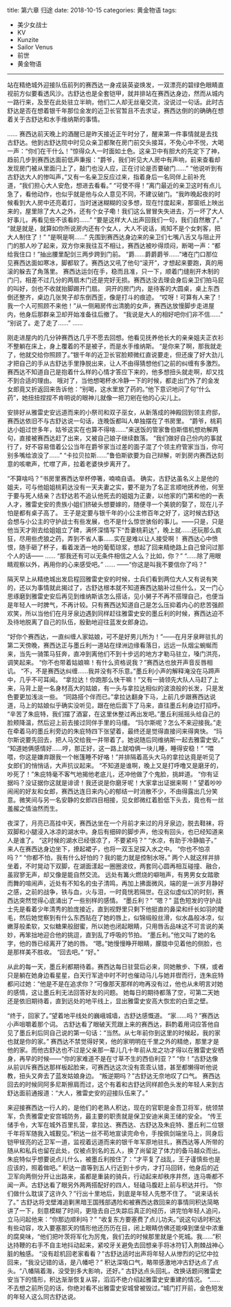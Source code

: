 title: 第六章 归途
date: 2018-10-15
categories: 黄金物语
tags:
- 美少女战士
- KV
- Kunzite
- Sailor Venus
- 前世
- 黄金物语
---

站在精绝城外迎接队伍前列的赛西达一身戎装英姿焕发，一双漂亮的碧绿色眼睛直视前方似要看透风沙。古舒达也是全套铠甲，就并排站在赛西达身边，然而从城内一路行来，及至在此处驻立半晌，他们二人却无丝毫交流，没说过一句话。此时古舒达是否在想着银千年那位金发的近卫长官暂且不去求证，赛西达倒的的确确在想着关于古舒达和水手维纳斯的事情。<!--more-->

……
赛西达前天晚上的酒醒已是昨天接近正午时分了，醒来第一件事情就是去找古舒达。他到古舒达院中时见众亲卫都聚在房门前交头接耳，不免心中不悦，大喝一声：“你们在干什么！”惊得众人一时面如土色。这亲卫中有胆大的先定下了神，趋前几步到赛西达面前低声秉报：“爵爷，我们听见大人房中有声响，前来查看却发现房门被从里面闩上了，敲门也没人应，正在讨论是否要破门……”
“他说听到有古舒达大人的惨叫声，”又有一名亲卫反应过来，指着身后一名同伴上前补充道，“我们担心大人安危，想进去看看。”
“可使不得！”离门最近的亲卫这时有点儿急了，看他动作，也似乎就是他与众人意见不同，不建议破门。“我昨晚起夜的时候看到大人房中还亮着灯，当时迷迷糊糊的没多想，现在忖度起来，那窗纸上映出来的，屋里除了大人之外，还有个女子嘞！我们这么冒冒失失进去，万一坏了大人好事儿，再看见些不该看的……”
“要是这样大人出声回我们一句，我们自然散了。”
“就是就是，就算如你所说房内还有个女人，大人不说话，焉知不是个女刺客，把大人制住了！”
“是啊是啊……”
先围到赛西达身边来的亲卫们七嘴八舌又与阻止开门的那人吵了起来，双方你来我往互不相让，赛西达被吵得烦闷，断喝一声：“都给我住口！”抽出腰里配剑三两步跨到门前。
“爵……爵爵爵爷……”堵在门口那位见赛西达面如寒冰，脚都软了。赛西达又吼了他句“滚开”，才想起来要跑，真的用滚的躲去了角落里。
赛西达运剑在手，稳而且准，只一下，顺着门缝削开木制的门闩，相差不过几分的两扇木门还是完好无损。赛西达没去理会身后亲卫们拍马屁的叫好，剑也不收就抬脚踢开门扇。
洞开的房门内，是待客的大圆桌，桌上东西倒还整齐，桌边几张凳子却东倒西歪，像是打斗的痕迹。
“哎呀！可算有人来了！我一个人可照顾不来他！”从一侧厢房传出清脆的女声，赛西达放慢脚步走进屋内，他身后那群亲卫却开始准备往后撤了。
“我说是大人的相好吧你们非不信……”
“别说了。走了走了……”
……

刚走进屋内的几分钟赛西达几乎不愿去回想。他看见抚养他长大的亲亲姐夫正衣衫不整躺在床上，身上覆着的不是被子，而是水手维纳斯。
“是你来了啊，那我就走了，他就交给你照顾了。”银千年的近卫长官脸颊微红直说要走，但还废了好大劲儿才把自己的手从古舒达手里挣脱出来，让人不由得猜想他们之前的纠缠有多激烈。
赛西达不知道自己是抱着什么样的心情才答应下来的，他多想扭头就走啊，却又找不到合适的理由。
哦对了，当他想喝杯水冷静一下的时候，都走出门外了的金发女郎竟又折返回来告诉他：“别喝，这水里放了药的。”他下意识地问了句“什么药”，她扭扭捏捏不肯明说的眼神儿就像一把刀剜在他的心尖儿上。

安排好从雅雷史安远道而来的小祭司和双子巫女，从新落成的神殿回到领主府邸，赛西达依旧不与古舒达说一句话，连晚饭都叫人单独摆在了书房里。
“爵爷，桃莉达小姐过世多年，姑爷这实在也算不得啥……”来送饭的管家鲁伯斯借机想劝解两句，直接被赛西达赶了出来，又被自己娘子继续数落。
“我们做好自己份内的事就行了，好不容易借着公公当年在爵爷家当过差的面子混了个领主府管家当当，你可别多嘴给浪没了……”
“卡拉贝拉斯……”鲁伯斯欲要为自己辩解，听到房内赛西达刻意的咳嗽声，忙噤了声，拉着老婆快步离开了。

“不算啥吗？”书房里赛西达举杯停箸，喃喃自语。
确实，古舒达虽名义上是他的姐夫，可与他姐姐桃莉达没有一天夫妻之实，要不是为了名正言顺地抚养他，何至于要与死人结亲？古舒达若不追认他死去的姐姐为正妻，以他家的门第和他的一表人才，雅雷史安的贵族小姐们挤破头想要嫁的，随便寻一个美貌的娶了，现在儿子怕是都有桌子高了。
王子是定要与银千年的小公主修百年之好了，这时候古舒达会想与小公主的守护战士有些发展，也不是什么惊世骇俗的事儿。——只是，只是他当天才刚去给姐姐立了碑，满怀深情写下“吾妻桃莉达”，晚上就……还玩那么疯狂，尽用些虎狼之药，弄到不省人事……实在是难以让人接受啊！
赛西达心中愤恨，随手砸了杯子，看着泼洒一地的葡萄琼浆，想起了回来精绝路上自己曾问过那个人的话——
……
“那我还有可以无条件相信之人么？比如，你？”
“……除了用眼睛观察以外，再用你的心来感受吧。”
……
——“你这是叫我不要信你了吗？”

隔天早上从精绝城出发启程回雅雷史安的时候，士兵们看到两位大人又有说有笑的，还以为事情就此揭过了，古舒达根本就不知道赛西达脑补过些什么，又一门心思琢磨到雅雷史安后再见到维纳斯该怎么搭话，见小舅子不再不搭理自己，也便当是年轻人一时脾气，不再计较。只有赛西达知道自己是怎么压抑着内心的悲苦强颜欢笑，所以当他们在月牙泉边遇到同样赶往雅雷史安的墨丘利的时候，赛西达迫不及待地脱离了自己的队伍，殷勤地迎往蓝发女郎身边。

“好你个赛西达，一直纠缠人家姑娘，可不是好男儿所为！”——在月牙泉畔驻扎的第二天傍晚，赛西达正与墨丘利一道站在绿洲边缘看落日，远远一队烟尘蜿蜒而来，当先一骑策马狂奔，直冲到离他们不到十步远的地方才勒马驻立，嗓门洪亮，调笑起来。
“你不也带着姑娘嘛！有什么资格说我？”赛西达也放开声音反唇相讥。
“不，不是赛西达纠缠……我并没有不乐意。”墨丘利小声的解释淹没在马蹄声中，几乎不可耳闻。
“拿拉达！你跑那么快干嘛！”又有一骑领先大队人马赶了上来，马背上是一名身材高大的姑娘，有一头与拿拉达相似的波浪般的长发，只是发色要更加浅淡一些。
“同路搭个伴而已。”拿拉达翻身下马，上前几步跟赛西达说道，马上的姑娘似乎确实没听见，跟在他后面下了马来，直往墨丘利身边打招呼。
“辛苦了朱庇特，我们摆了酒宴，在这里休整过再出发吧。”墨丘利摇摇头给自己的脸颊降温，然后迎上前去接过同伴手里的马缰。
“玛尔斯呢？怎么不来迎接我。”走在牵着马的墨丘利旁边的朱庇特四下张望着，最终还是觉得直接问来得爽快。
“玛尔斯说要先回去，把人马交给我一并带着了。她说随后同维纳斯一起去雅雷史安。”
“知道她俩感情好……哼，那正好，这一路上就咱俩一块儿睡，睡得安稳！”
“喂喂，你这是嫌弃跟我一个帐篷睡不好咯！”并排隔着高头大马的拿拉达竟是听见了女郎们的悄悄话，大声抗议起来。
“不知道是谁啊，晚上又是打呼噜又是磨牙的，吵死了！”朱庇特毫不客气地揭他老底儿，还冲他做了个鬼脸，挑衅道。
“你有证据吗？没证据你这就是诽谤！我还说是你磨牙呢！大家拿出证据来啊！”
望着吵吵闹闹的好友和女郎，赛西达连日来内心的郁结一时消散不少，不由得露出几分笑意。微笑间与另一名安静的女郎四目相接，见女郎微红着脸低下头去，竟也有一丝羞赧之情油然而生。

夜深了，月亮已高挂中天，赛西达坐在一个月前才来过的月牙泉边，脱去鞋袜，将双脚和小腿浸入冰凉的湖水中。身后有细碎的脚步声，他没有回头，也已经知道来人是谁了。
“这时候的湖水已经很凉了，不要紧吗？”
“水凉，有助于冷静脑子。”
来人在赛西达身边坐下，撩起裙子，也将一双玉足探入水之中。
“你也不怕凉吗？”
“你都不怕，我有什么好怕的？我的能力就是控制水呀。”
两个人就这样并排坐着，不时晃动下双脚，在湖面漾起一圈圈波纹，两套同心圆再相互碰撞、融合，虽寂寥无声，却又像是能自然交流。
远处有篝火燃烧的噼啪声，有男男女女踏歌而舞的喧闹声，近处有不知名的虫子清鸣，再加上拂面微风，端的是一派岁月静好之感，之前的战争，铁与血，火与泪，一时竟恍若隔世。在这似虚似幻的时刻，赛西达突然觉得心底涌出了一些别样的感情。
“墨丘利？”
“嗯？”
蓝色短发的守护战士先是看着少年清秀的脸庞接近，直到视野里只剩下他挺直的鼻梁和纤长如羽的睫毛，然后她觉察到有什么东西贴在了她的唇上，似锦缎般丝滑，似水晶般冰凉，似嫩芽般柔软，又似糖果般甜蜜，所以她也闭起眼睛，只用唇舌品味这不可言说的美妙，再笨拙地迎合他的挑逗，直到乱了呼吸的节拍。
“墨丘利。”他又叫了她的名字，他的唇已经离开了她的唇。
“嗯。”她慢慢睁开眼睛，朦胧中见着他的侧脸，也是那样美不胜收。
“回去吧。”
“好。”

从此的每一天，墨丘利都期待着。赛西达每日驻营后必来，同她散步、下棋，或者只是躺在她身边看星星，白天行军途中时不时也催动马儿与她并辔而行，连朱庇特都问过她：“他是不是在追求你？”可像那天那样的吻再没有过，他也从未明言对她的感情，这让墨丘利无法回答好友的问题。
她每日的期待都落了空，可第二天她还是依旧期待着，直到远处的地平线上，显出雅雷史安高大恢宏的白垩之壁。

“终于，回家了。”望着地平线处的巍峨城墙，古舒达感慨道。
“家……吗？”赛西达小声咀嚼着那个词。
古舒达看了眼破天荒跟上来的赛西达，斟酌着用词应答他自见了墨丘利后同自己说的第一句话：“当然。从七年前你到这里的时候起，我的家也就是你的家。”
赛西达不禁觉得好笑，他的家明明在千里之外的精绝，那里才是他的家。而他古舒达也不过是父亲那一辈儿几十年前从龙之功才得以在雅雷史安栖身，再早的时候——“你的家难道不是在寸草不生的西伯利亚？”
“你！”古舒达像从前训斥赛西达那样板起脸来，可赛西达这次没有乖乖认错，甚至都懒得听他说教，扭头又奔去了蓝发姑娘身边。
“叛逆期吗？”古舒达无奈地叹了口气。
赛西达回去的时候同阿多尼斯擦肩而过，这个有着和古舒达同样颜色头发的年轻人来到古舒达面前通报道：“大人，雅雷史安的迎接队伍来了。”

来迎接赛西达一行人的，是他们的老熟人积达，现在的官职是金吾卫将军，统领禁军，负责雅雷史安宫城防务，最主要的职责就是保卫安迪米奥王储的安全。
“传王储手令，大军在城外百里扎营，拿拉达、赛西达、古舒达及朱庇特、墨丘利二位银千年将军随我入城觐见。”积达一丝不苟地宣读完命令，手按佩剑端坐马上，同身后铠甲锃亮的近卫军一道，监视着远道而来的银千年军原地驻扎，赛西达等人所带的随从和私兵也留在此处，仅被点到名的五人，换了尚留足了体力的备马越众而出。
朱庇特似乎想要说点儿什么，被墨丘利按住了：“才平复了战乱，王子谨慎些也是应该的，照着做吧。”
积达一直等到五人行近到十步内，才打马回转，他身后的近卫军向两侧分开让出路来，虽都是重装的骑兵，行动起来却秩序井然，连马嘶都不闻一声。古舒达看了眼另外两两搭配好的四人，轻磕马腹赶上前与积达并行。
“你们做什么耽误了这许久？”行出十里地后，到底是年轻人先憋不住了。
“说来话长了。”
古舒达将戈壁滩追剿黑暗王国残部遇险和被赛西达救回来的事情同积达简略讲了一下，刻意模糊了时间，更隐去自己失踪后真正的经历，讲完怕年轻人追问，立马问起他来：“你那边顺利吗？”
“收复东方要塞费了点儿功夫。”说这句话时积达有些动容，攻入要塞那天的情形他还历历在目，闭上眼睛仿佛还能嗅到堡垒中浓重的腐臭味，“他们把叶茨将军化为厉鬼，我们去的时候那里就是个死城。我……”积达持鞭的右手不自主地抖动起来，紧咬牙关避免去回想亲手将冰符钉入荆棘战神心脏的触感。
“没有趁机回老家看看？”古舒达适时出声将年轻人从惨烈的记忆中拉回来，“我没记错的话，是八幡吧？”
积达深吸口气，略带感激地冲古舒达点了点头。“八幡隔着海，没受到多大影响，还好。”
古舒达点头回礼，改换话题问雅雷史安当下的情形，积达渐渐恢复从容，滔滔不绝介绍起雅雷史安重建的情况。
“……不去想之前所见的话，你绝对看不出雅雷史安城曾被毁过。”城门打开前，金色短发的年轻人这么同古舒达说。